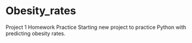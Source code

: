 # Obesity_rates
Project 1 Homework Practice
Starting new project to practice Python with predicting obesity rates.
